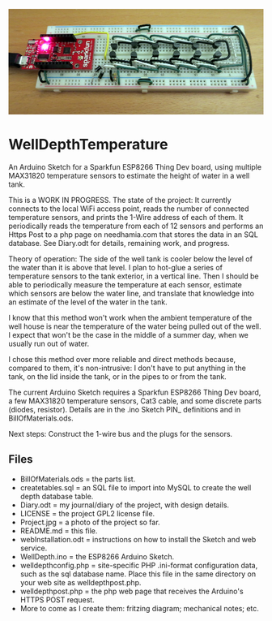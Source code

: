 ![The Project so far](https://github.com/bneedhamia/WellDepthTemperature/blob/master/Project.jpg)
# WellDepthTemperature
An Arduino Sketch for a Sparkfun ESP8266 Thing Dev board, using multiple MAX31820 temperature sensors to estimate the height of water in a well tank.

This is a WORK IN PROGRESS. The state of the project: It currently connects to the local WiFi access point, reads the number of connected temperature sensors, and prints the 1-Wire address of each of them. It periodically reads the temperature from each of 12 sensors and performs an Https Post to a php page on needhamia.com that stores the data
in an SQL database. See Diary.odt for details, remaining work, and progress.

Theory of operation: The side of the well tank is cooler below the level of the water than it is above that level. I plan to hot-glue a series of temperature sensors to the tank exterior, in a vertical line. Then I should be able to periodically measure the temperature at each sensor, estimate which sensors are below the water line, and translate that knowledge into an estimate of the level of the water in the tank.

I know that this method won't work when the ambient temperature of the well house is near the temperature of the water being pulled out of the well. I expect that won't be the case in the middle of a summer day, when we usually run out of water.

I chose this method over more reliable and direct methods because, compared to them, it's non-intrusive: I don't have to put anything in the tank, on the lid inside the tank, or in the pipes to or from the tank.

The current Arduino Sketch requires a Sparkfun ESP8266 Thing Dev board, a few MAX31820 temperature sensors, Cat3 cable, and some discrete parts (diodes, resistor). Details are in the .ino Sketch PIN_ definitions and in BillOfMaterials.ods.

Next steps: Construct the 1-wire bus and the plugs for the sensors.

## Files
* BillOfMaterials.ods = the parts list.
* createtables.sql = an SQL file to import into MySQL to create the well depth database table.
* Diary.odt = my journal/diary of the project, with design details.
* LICENSE = the project GPL2 license file.
* Project.jpg = a photo of the project so far.
* README.md = this file.
* webInstallation.odt = instructions on how to install the Sketch and web service.
* WellDepth.ino = the ESP8266 Arduino Sketch.
* welldepthconfig.php = site-specific PHP .ini-format configuration data, such as the sql database name.
Place this file in the same directory on your web site as welldepthpost.php.
* welldepthpost.php = the php web page that receives the Arduino's HTTPS POST request.
* More to come as I create them: fritzing diagram; mechanical notes; etc.
